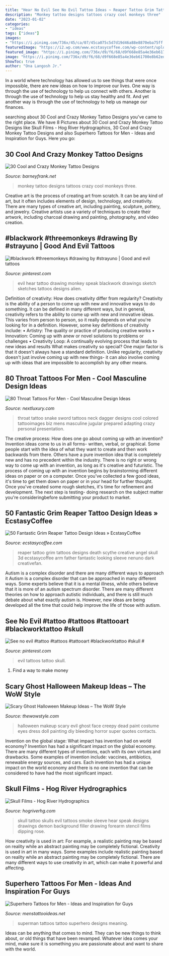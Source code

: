 ```yaml
---
title: "Hear No Evil See No Evil Tattoo Ideas ~ Reaper Tattoo Grim Tattoos Designs Death Scythe Creative Angel Skull 3d Ecstasycoffee Arm Father Fantastic Looking Sleeve Nenuno Dark Creativefan"
description: "Monkey tattoo designs tattoos crazy cool monkeys three"
date: "2023-01-02"
categories:
- "ideas"
tags: ["ideas"]
images:
- "https://i.pinimg.com/736x/45/ca/07/45ca075c5d7d19d46a88e8870eba75ff.jpg"
featuredImage: "https://i2.wp.com/www.ecstasycoffee.com/wp-content/uploads/2016/08/Creative-Grim-Reaper-Tattoos-9.jpg"
featured_image: "https://i.pinimg.com/736x/d9/f6/68/d9f668e85a4e36eb61700e8b62ed38b8.jpg"
image: "https://i.pinimg.com/736x/d9/f6/68/d9f668e85a4e36eb61700e8b62ed38b8.jpg"
ShowToc: true
author: "Ona Langosh Jr."
---
```



In a world where technology has allowed us to see things that were once impossible, there are new ideas on how to improve our lives. One way is through the use of technology to help us connect with others. Another is through the use of technology to help us stay healthy and fit. And yet another way is through the use of technology to help us manage our finances.

	

		
searching about 30 Cool and Crazy Monkey Tattoo Designs you've came to the right place. We have 8 Pictures about 30 Cool and Crazy Monkey Tattoo Designs like Skull Films - Hog River Hydrographics, 30 Cool and Crazy Monkey Tattoo Designs and also Superhero Tattoos for Men - Ideas and Inspiration for Guys. Here you go:
		
    
## 30 Cool And Crazy Monkey Tattoo Designs

<img loading=lazy src="http://www.barneyfrank.net/wp-content/uploads/2014/01/baby-monkey-tattoos.jpg" onerror="this.onerror=null;this.src='https://tse3.mm.bing.net/th?id=OIP.BXL3fVKvr8SnBn1046hCPwHaJz&amp;pid=15.1';" alt="30 Cool and Crazy Monkey Tattoo Designs">

_Source: barneyfrank.net_

>monkey tattoo designs tattoos crazy cool monkeys three. 

	

Creative art is the process of creating art from scratch. It can be any kind of art, but it often includes elements of design, technology, and creativity. There are many types of creative art, including painting, sculpture, pottery, and jewelry. Creative artists use a variety of techniques to create their artwork, including charcoal drawing and painting, photography, and video creation.

    
## #blackwork #threemonkeys #drawing By #strayuno | Good And Evil Tattoos

<img loading=lazy src="https://i.pinimg.com/736x/45/ca/07/45ca075c5d7d19d46a88e8870eba75ff.jpg" onerror="this.onerror=null;this.src='https://tse4.mm.bing.net/th?id=OIP.F3ajiXTjJnOzvJ6VYGYP1QHaJQ&amp;pid=15.1';" alt="#blackwork #threemonkeys #drawing by #strayuno | Good and evil tattoos">

_Source: pinterest.com_

>evil hear tattoo drawing monkey speak blackwork drawings sketch sketches tattoos designs alien. 

	

Definition of creativity: How does creativity differ from regularity?
Creativity is the ability of a person to come up with new and innovative ways to do something. It can be defined in many different ways, but in general, creativity refers to the ability to come up with new and innovative ideas. This varies from person to person, so it really depends on what you're looking for in a definition. However, some key definitions of creativity include: • Artistry: The quality or practice of producing creative works • Innovation: Coming up with anew or novel solutions to problems or challenges • Creativity Loop: A continually evolving process that leads to new ideas and results 
What makes creativity so special? One major factor is that it doesn't always have a standard definition. Unlike regularity, creativity doesn't just involve coming up with new things- it can also involve coming up with ideas that are impossible to accomplish by any other means.

    
## 80 Throat Tattoos For Men - Cool Masculine Design Ideas

<img loading=lazy src="http://nextluxury.com/wp-content/uploads/evil-snake-and-dagger-tattoo-guys-throat.jpg" onerror="this.onerror=null;this.src='https://tse2.mm.bing.net/th?id=OIP.jZ-GJK43vP8q4GaN7LmgKAHaIQ&amp;pid=15.1';" alt="80 Throat Tattoos For Men - Cool Masculine Design Ideas">

_Source: nextluxury.com_

>throat tattoo snake sword tattoos neck dagger designs cool colored tattooimages biz mens masculine jugular prepared adapting crazy personal presentation. 

	

The creative process: How does one go about coming up with an invention?
Invention ideas come to us in all forms- written, verbal, or graphical. Some people start with the idea of what they want to create and then work backwards from there. Others have a pure invention idea that is completely new and has no precedent within the industry. There is no right or wrong way to come up with an invention, as long as it's creative and futuristic. The process of coming up with an invention begins by brainstorming different ideas on paper or on a computer. Once you've collected a few good ideas, it's time to get them down on paper or in your head for further thought. Once you've created some rough sketches, it's time for refinement and development. The next step is testing- doing research on the subject matter you're consideringbefore submitting your product to market.

    
## 50 Fantastic Grim Reaper Tattoo Design Ideas » EcstasyCoffee

<img loading=lazy src="https://i2.wp.com/www.ecstasycoffee.com/wp-content/uploads/2016/08/Creative-Grim-Reaper-Tattoos-9.jpg" onerror="this.onerror=null;this.src='https://tse1.mm.bing.net/th?id=OIP.656HRLEBq8F3EsDkoqc7igHaLH&amp;pid=15.1';" alt="50 Fantastic Grim Reaper Tattoo Design Ideas » EcstasyCoffee">

_Source: ecstasycoffee.com_

>reaper tattoo grim tattoos designs death scythe creative angel skull 3d ecstasycoffee arm father fantastic looking sleeve nenuno dark creativefan. 

	

Autism is a complex disorder and there are many different ways to approach it
Autism is a complex disorder that can be approached in many different ways. Some experts believe that it is a mental illness, while others believe that it is more of an autism spectrum disorder. There are many different theories on how to approach autistic individuals, and there is still much debate about what exactly autism is. However, new ideas are being developed all the time that could help improve the life of those with autism.

    
## See No Evil #tattoo #tattoos #tattooart #blackworktattoo #skull #

<img loading=lazy src="https://i.pinimg.com/736x/d9/f6/68/d9f668e85a4e36eb61700e8b62ed38b8.jpg" onerror="this.onerror=null;this.src='https://tse3.mm.bing.net/th?id=OIP.tpvwKofh83T59b8zKjhT7AHaJQ&amp;pid=15.1';" alt="See no evil #tattoo #tattoos #tattooart #blackworktattoo #skull #">

_Source: pinterest.com_

>evil tattoos tattoo skull. 

	

1. Find a way to make money 

    
## Scary Ghost Halloween Makeup Ideas – The WoW Style

<img loading=lazy src="http://thewowstyle.com/wp-content/uploads/2016/06/Creepy-Ghost-Halloween-Makeup-Ideas.jpg" onerror="this.onerror=null;this.src='https://tse4.mm.bing.net/th?id=OIP.TYpH9nz5dZ0tdA9hBGnKOgHaLH&amp;pid=15.1';" alt="Scary Ghost Halloween Makeup Ideas – The WoW Style">

_Source: thewowstyle.com_

>halloween makeup scary evil ghost face creepy dead paint costume eyes dress doll painting diy bleeding horror super quotes contacts. 

	

Invention on the global stage: What impact has invention had on world economy?
Invention has had a significant impact on the global economy. There are many different types of inventions, each with its own virtues and drawbacks. Some examples of invention include: vaccines, antibiotics, renewable energy sources, and cars. Each invention has had a unique impact on the world economy and there is no one invention that can be considered to have had the most significant impact.

    
## Skull Films - Hog River Hydrographics

<img loading=lazy src="https://www.hogriverhg.com/uploads/4/3/6/7/43675691/__5632564.jpg" onerror="this.onerror=null;this.src='https://tse2.mm.bing.net/th?id=OIP.t4TkB29y1sjZ-R2hqib69QAAAA&amp;pid=15.1';" alt="Skull Films - Hog River Hydrographics">

_Source: hogriverhg.com_

>skull tattoo skulls evil tattoos smoke sleeve hear speak designs drawings demon background filler drawing forearm stencil films dipping rose. 

	

How creativity is used in art: For example, a realistic painting may be based on reality while an abstract painting may be completely fictional.
Creativity is used in art in many ways. Some examples include realistic painting based on reality while an abstract painting may be completely fictional. There are many different ways to use creativity in art, which can make it powerful and affecting.

    
## Superhero Tattoos For Men - Ideas And Inspiration For Guys

<img loading=lazy src="http://www.menstattooideas.net/tattooimages/2016/07/superhero-tattoos-25.jpg" onerror="this.onerror=null;this.src='https://tse4.mm.bing.net/th?id=OIP.FbbVU2DMA9LwUjLoVqrIlwHaFT&amp;pid=15.1';" alt="Superhero Tattoos for Men - Ideas and Inspiration for Guys">

_Source: menstattooideas.net_

>superman tattoos tattoo superhero designs meaning. 

	

Ideas can be anything that comes to mind. They can be new things to think about, or old things that have been revamped. Whatever idea comes your mind, make sure it is something you are passionate about and want to share with the world.

